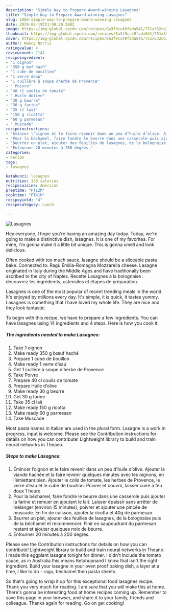 ```yaml
---
description: "Simple Way to Prepare Award-winning Lasagnes"
title: "Simple Way to Prepare Award-winning Lasagnes"
slug: 1886-simple-way-to-prepare-award-winning-lasagnes
date: 2020-08-19T21:40:20.568Z
image: https://img-global.cpcdn.com/recipes/8a3f9cc49fada541/751x532cq70/lasagnes-photo-principale-de-la-recette.jpg
thumbnail: https://img-global.cpcdn.com/recipes/8a3f9cc49fada541/751x532cq70/lasagnes-photo-principale-de-la-recette.jpg
cover: https://img-global.cpcdn.com/recipes/8a3f9cc49fada541/751x532cq70/lasagnes-photo-principale-de-la-recette.jpg
author: Nancy Norris
ratingvalue: 4
reviewcount: 7141
recipeingredient:
- "1 oignon"
- "350 g buf hach"
- "1 cube de bouillon"
- "1 verre deau"
- "1 cuillère à soupe dherbe de Provence"
- " Poivre"
- "40 cl coulis de tomate"
- " Huile dolive"
- "30 g beurre"
- "30 g farine"
- "35 cl lait"
- "150 g ricotta"
- "60 g parmesan"
- " Muscade"
recipeinstructions:
- "Émincer l’oignon et le faire revenir dans un peu d’huile d’olive. Ajouter la viande hachée et la faire revenir quelques minutes avec les oignons, en l’émiettant bien. Ajouter le colis de tomate, les herbes de Provence, le verre d’eau et le cube de bouillon. Poivrer et couvrir, laisser cuire à feu doux 1 heure."
- "Pour la béchamel, faire fondre le beurre dans une casserole puis ajouter la farine et remuer en ajoutant le lait. Laisser épaissir sans arrêter de mélanger (environ 15 minutes), poivrer et ajouter une pincée de muscade. En fin de cuisson, ajouter la ricotta et 40g de parmesan."
- "Beurrer un plat, ajouter des feuilles de lasagnes, de la bolognaise puis de la béchamel et recommencer. Finir en saupoudrant du parmesan restant et ajouter quelques noix de beurre."
- "Enfourner 20 minutes à 200 degrés."
categories:
- Recipe
tags:
- lasagnes

katakunci: lasagnes 
nutrition: 138 calories
recipecuisine: American
preptime: "PT12M"
cooktime: "PT41M"
recipeyield: "4"
recipecategory: Lunch

---
```



![Lasagnes](https://img-global.cpcdn.com/recipes/8a3f9cc49fada541/751x532cq70/lasagnes-photo-principale-de-la-recette.jpg)

Hey everyone, I hope you're having an amazing day today. Today, we're going to make a distinctive dish, lasagnes. It is one of my favorites. For mine, I'm gonna make it a little bit unique. This is gonna smell and look delicious.

Often cooked with too much sauce, lasagne should be a sliceable pasta bake. Connected to: Ragù Emilia-Romagna Mozzarella cheese. Lasagne originated in Italy during the Middle Ages and have traditionally been ascribed to the city of Naples. Recette Lasagnes à la bolognaise : découvrez les ingrédients, ustensiles et étapes de préparation.

Lasagnes is one of the most popular of recent trending meals in the world. It's enjoyed by millions every day. It's simple, it is quick, it tastes yummy. Lasagnes is something that I have loved my whole life. They are nice and they look fantastic.


To begin with this recipe, we have to prepare a few ingredients. You can have lasagnes using 14 ingredients and 4 steps. Here is how you cook it.

<!--inarticleads1-->

##### The ingredients needed to make Lasagnes:

1. Take 1 oignon
1. Make ready 350 g bœuf haché
1. Prepare 1 cube de bouillon
1. Make ready 1 verre d’eau
1. Get 1 cuillère à soupe d’herbe de Provence
1. Take  Poivre
1. Prepare 40 cl coulis de tomate
1. Prepare  Huile d’olive
1. Make ready 30 g beurre
1. Get 30 g farine
1. Take 35 cl lait
1. Make ready 150 g ricotta
1. Make ready 60 g parmesan
1. Take  Muscade


Most pasta names in Italian are used in the plural form. Lasagne is a work in progress, input is welcome. Please see the Contribution instructions for details on how you can contribute! Lightweight library to build and train neural networks in Theano. 

<!--inarticleads2-->

##### Steps to make Lasagnes:

1. Émincer l’oignon et le faire revenir dans un peu d’huile d’olive. Ajouter la viande hachée et la faire revenir quelques minutes avec les oignons, en l’émiettant bien. Ajouter le colis de tomate, les herbes de Provence, le verre d’eau et le cube de bouillon. Poivrer et couvrir, laisser cuire à feu doux 1 heure.
1. Pour la béchamel, faire fondre le beurre dans une casserole puis ajouter la farine et remuer en ajoutant le lait. Laisser épaissir sans arrêter de mélanger (environ 15 minutes), poivrer et ajouter une pincée de muscade. En fin de cuisson, ajouter la ricotta et 40g de parmesan.
1. Beurrer un plat, ajouter des feuilles de lasagnes, de la bolognaise puis de la béchamel et recommencer. Finir en saupoudrant du parmesan restant et ajouter quelques noix de beurre.
1. Enfourner 20 minutes à 200 degrés.


Please see the Contribution instructions for details on how you can contribute! Lightweight library to build and train neural networks in Theano. I made this eggplant lasagne tonight for dinner. I didn&#39;t include the tomato sauce, as in Australia this means Ketxhupnand I know that isn&#39;t the right ingredient. Build your lasagne in your oven proof baking dish, a layer at a time, I like to do - ragu, béchamel then pasta sheets. 

So that's going to wrap it up for this exceptional food lasagnes recipe. Thank you very much for reading. I am sure that you will make this at home. There's gonna be interesting food at home recipes coming up. Remember to save this page in your browser, and share it to your family, friends and colleague. Thanks again for reading. Go on get cooking!

